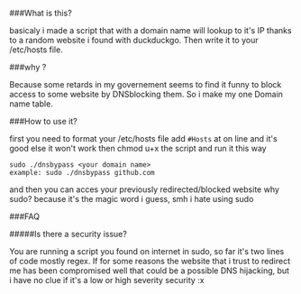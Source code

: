 ###What is this?

basicaly i made a script that with a domain name will lookup to it's IP thanks to a random website i found with duckduckgo.
Then write it to your /etc/hosts file.


###why ?

Because some retards in my governement seems to find it funny to block access to some website by DNSblocking them.
So i make my one Domain name table.


###How to use it?

first you need to format your /etc/hosts file
add ```#Hosts``` at on line and it's good else it won't work
then chmod u+x the script
and run it this way

```
sudo ./dnsbypass <your domain name>
example: sudo ./dnsbypass github.com
```

and then you can acces your previously redirected/blocked website
why sudo? because it's the magic word i guess, smh i hate using sudo


###FAQ

#####Is there a security issue?

You are running a script you found on internet in sudo, so far it's two lines of code mostly regex.
If for some reasons the website that i trust to redirect me has been compromised well that could be a possible DNS hijacking, but i have no clue if it's a low or high severity security :x
